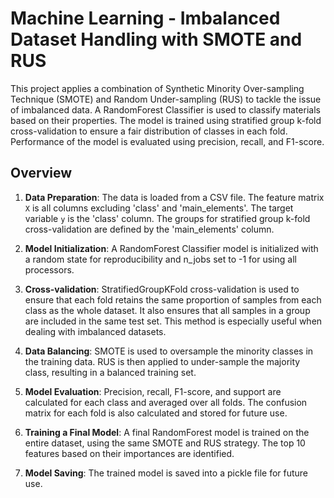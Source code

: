   # Machine Learning - Imbalanced Dataset Handling with SMOTE and RUS

This project applies a combination of Synthetic Minority Over-sampling Technique (SMOTE) and Random Under-sampling (RUS) to tackle the issue of imbalanced data. A RandomForest Classifier is used to classify materials based on their properties. The model is trained using stratified group k-fold cross-validation to ensure a fair distribution of classes in each fold. Performance of the model is evaluated using precision, recall, and F1-score. 

## Overview

1. **Data Preparation**: The data is loaded from a CSV file. The feature matrix `X` is all columns excluding 'class' and 'main_elements'. The target variable `y` is the 'class' column. The groups for stratified group k-fold cross-validation are defined by the 'main_elements' column.

2. **Model Initialization**: A RandomForest Classifier model is initialized with a random state for reproducibility and n_jobs set to -1 for using all processors.

3. **Cross-validation**: StratifiedGroupKFold cross-validation is used to ensure that each fold retains the same proportion of samples from each class as the whole dataset. It also ensures that all samples in a group are included in the same test set. This method is especially useful when dealing with imbalanced datasets.

4. **Data Balancing**: SMOTE is used to oversample the minority classes in the training data. RUS is then applied to under-sample the majority class, resulting in a balanced training set.

5. **Model Evaluation**: Precision, recall, F1-score, and support are calculated for each class and averaged over all folds. The confusion matrix for each fold is also calculated and stored for future use.

6. **Training a Final Model**: A final RandomForest model is trained on the entire dataset, using the same SMOTE and RUS strategy. The top 10 features based on their importances are identified.

7. **Model Saving**: The trained model is saved into a pickle file for future use.
